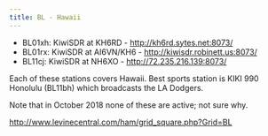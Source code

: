 ```yaml
---
title: BL - Hawaii
---
```


* BL01xh: KiwiSDR at KH6RD - http://kh6rd.sytes.net:8073/
* BL01rx: KiwiSDR at AI6VN/KH6 - http://kiwisdr.robinett.us:8073/
* BL11cj: KiwiSDR at NH6XO - http://72.235.216.139:8073/

Each of these stations covers Hawaii. Best sports station is
KIKI 990 Honolulu (BL11bh) which broadcasts the LA Dodgers.

Note that in October 2018 none of these are active; not sure why.

http://www.levinecentral.com/ham/grid_square.php?Grid=BL
